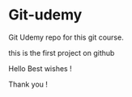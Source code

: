 # Git-udemy
Git Udemy repo for this git course.

this is the first project on github

Hello Best wishes !

Thank you !
